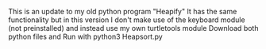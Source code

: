 This is an update to my old python program "Heapify"
It has the same functionality but in this version I don't make use of the keyboard module (not preinstalled) and instead use my own turtletools module
Download both python files and
Run with python3 Heapsort.py
